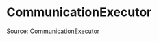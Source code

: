 # CommunicationExecutor

Source: [CommunicationExecutor](../csrc/runtime/communication_executor.h#L18)
